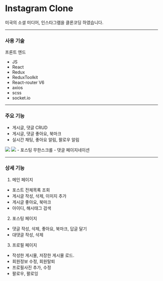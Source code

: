 <h1>Instagram Clone</h1>
미국의 소셜 미디어, 인스타그램을 클론코딩 하였습니다.

****

<h3>사용 기술</h3>

프론트 엔드

- JS
- React
- Redux
- ReduxToolkit
- React-router V6
- axios
- scss
- socket.io

****

<h3>주요 기능</h3>

- 게시글, 댓글 CRUD
- 게시글, 댓글 좋아요, 북마크
- 실시간 채팅, 좋아요 알림, 팔로우 알림
 <img src="https://blog.kakaocdn.net/dn/bingMS/btroSWGim9j/PefWnXEvs15azodqwsooUK/img.gif">
 <img src="https://blog.kakaocdn.net/dn/zhBrV/btrpoxzoVxd/VbZ09IIb8DCOfWDl8tGzx0/img.gif">
- 포스팅 무한스크롤
- 댓글 페이지네이션

****

<h3>상세 기능</h3>

1. 메인 페이지
- 포스트 전체목록 조회
- 게시글 작성, 삭제, 이미지 추가
- 게시글 좋아요, 북마크
- 아이디, 해시태그 검색
2. 포스팅 페이지
- 댓글 작성, 삭제, 좋아요, 북마크, 답글 달기
- 대댓글 작성, 삭제
3. 프로필 페이지
- 작성한 게시물, 저장한 게시물 로드.
- 회원정보 수정, 회원탈퇴
- 프로필사진 추가, 수정
- 팔로우, 팔로잉
